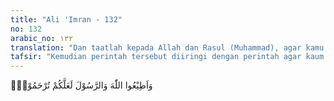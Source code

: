 ```yaml
---
title: "Ali 'Imran - 132"
no: 132
arabic_no: ١٣٢
translation: "Dan taatlah kepada Allah dan Rasul (Muhammad), agar kamu diberi rahmat."
tafsir: "Kemudian perintah tersebut diiringi dengan perintah agar kaum Muslimin selalu taat dan patuh kepada perintah Allah dan Rasul-Nya karena dengan menaati Allah dan Rasul-Nya itulah mereka akan dapat limpahan rahmat-Nya dan dapat hidup berbahagia di dunia dan di akhirat."
---
```

وَاَطِيْعُوا اللّٰهَ وَالرَّسُوْلَ لَعَلَّكُمْ تُرْحَمُوْنَۚ 